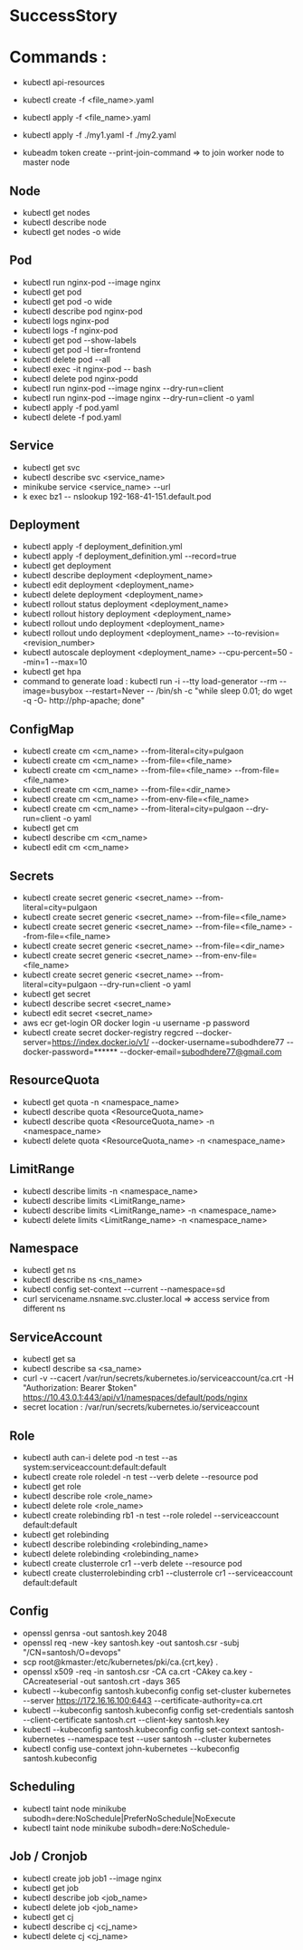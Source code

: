 # SuccessStory

# Commands :

* kubectl api-resources

* kubectl create -f <file_name>.yaml
* kubectl apply -f <file_name>.yaml
* kubectl apply -f ./my1.yaml -f ./my2.yaml
* kubeadm token create --print-join-command    => to join worker node to master node

## Node

* kubectl get nodes
* kubectl describe node <nodename>
* kubectl get nodes -o wide  

## Pod

* kubectl run nginx-pod --image nginx
* kubectl get pod
* kubectl get pod -o wide
* kubectl describe pod nginx-pod
* kubectl logs nginx-pod
* kubectl logs -f nginx-pod
* kubectl get pod --show-labels
* kubectl get pod -l tier=frontend
* kubectl delete pod --all
* kubectl exec -it nginx-pod -- bash
* kubectl delete pod nginx-podd
* kubectl run nginx-pod --image nginx --dry-run=client
* kubectl run nginx-pod --image nginx --dry-run=client -o yaml
* kubectl apply -f pod.yaml
* kubectl delete -f pod.yaml


## Service
  
* kubectl get svc
* kubectl describe svc <service_name>
* minikube service <service_name> --url
* k exec bz1 -- nslookup 192-168-41-151.default.pod

## Deployment

* kubectl apply -f deployment_definition.yml
* kubectl apply -f deployment_definition.yml --record=true
* kubectl get deployment
* kubectl describe deployment <deployment_name>
* kubectl edit deployment <deployment_name>
* kubectl delete deployment <deployment_name>
* kubectl rollout status deployment <deployment_name>
* kubectl rollout history deployment <deployment_name>
* kubectl rollout undo deployment <deployment_name>
* kubectl rollout undo deployment <deployment_name> --to-revision=<revision_number>
* kubectl autoscale deployment <deployment_name> --cpu-percent=50 --min=1 --max=10
* kubectl get hpa
* command to generate load : kubectl run -i --tty load-generator --rm --image=busybox --restart=Never -- /bin/sh -c "while sleep 0.01; do wget -q -O- http://php-apache; done"

## ConfigMap
* kubectl create cm <cm_name> --from-literal=city=pulgaon
* kubectl create cm <cm_name> --from-file=<file_name>
* kubectl create cm <cm_name> --from-file=<file_name> --from-file=<file_name>
* kubectl create cm <cm_name> --from-file=<dir_name>
* kubectl create cm <cm_name> --from-env-file=<file_name>
* kubectl create cm <cm_name> --from-literal=city=pulgaon --dry-run=client -o yaml
* kubectl get cm
* kubectl describe cm <cm_name>
* kubectl edit cm <cm_name>  
  
## Secrets
* kubectl create secret generic <secret_name> --from-literal=city=pulgaon
* kubectl create secret generic <secret_name> --from-file=<file_name>
* kubectl create secret generic <secret_name> --from-file=<file_name> --from-file=<file_name>
* kubectl create secret generic <secret_name> --from-file=<dir_name>
* kubectl create secret generic <secret_name> --from-env-file=<file_name>
* kubectl create secret generic <secret_name> --from-literal=city=pulgaon --dry-run=client -o yaml
* kubectl get secret
* kubectl describe secret <secret_name>
* kubectl edit secret <secret_name>
* aws ecr get-login OR docker login -u username -p password
* kubectl create secret docker-registry regcred --docker-server=https://index.docker.io/v1/ --docker-username=subodhdere77 --docker-password=****** --docker-email=subodhdere77@gmail.com
  
## ResourceQuota
* kubectl get quota -n <namespace_name>
* kubectl describe quota <ResourceQuota_name>
* kubectl describe quota <ResourceQuota_name> -n <namespace_name>
* kubectl delete quota <ResourceQuota_name> -n <namespace_name>
  
## LimitRange
* kubectl describe limits -n <namespace_name>
* kubectl describe limits <LimitRange_name>
* kubectl describe limits <LimitRange_name> -n <namespace_name>
* kubectl delete limits <LimitRange_name> -n <namespace_name>

## Namespace
* kubectl get ns
* kubectl describe ns <ns_name>
* kubectl config set-context --current --namespace=sd
* curl servicename.nsname.svc.cluster.local  => access service from different ns  

## ServiceAccount
* kubectl get sa
* kubectl describe sa <sa_name>
* curl -v --cacert /var/run/secrets/kubernetes.io/serviceaccount/ca.crt -H "Authorization: Bearer $token" https://10.43.0.1:443/api/v1/namespaces/default/pods/nginx
* secret location : /var/run/secrets/kubernetes.io/serviceaccount

## Role
* kubectl auth can-i delete pod -n test --as system:serviceaccount:default:default
* kubectl create role roledel -n test --verb delete --resource pod
* kubectl get role
* kubectl describe role <role_name>
* kubectl delete role <role_name>
* kubectl create rolebinding rb1 -n test --role roledel --serviceaccount default:default  
* kubectl get rolebinding
* kubectl describe rolebinding <rolebinding_name>
* kubectl delete rolebinding <rolebinding_name>
* kubectl create clusterrole cr1 --verb delete --resource pod
* kubectl create clusterrolebinding crb1 --clusterrole cr1 --serviceaccount default:default
  
## Config
* openssl genrsa -out santosh.key 2048
* openssl req -new -key santosh.key -out santosh.csr -subj "/CN=santosh/O=devops"
* scp root@kmaster:/etc/kubernetes/pki/ca.{crt,key} .
* openssl x509 -req -in santosh.csr -CA ca.crt -CAkey ca.key -CAcreateserial -out santosh.crt -days 365
* kubectl --kubeconfig santosh.kubeconfig config set-cluster kubernetes --server https://172.16.16.100:6443 --certificate-authority=ca.crt
* kubectl --kubeconfig santosh.kubeconfig config set-credentials santosh --client-certificate santosh.crt --client-key santosh.key
* kubectl --kubeconfig santosh.kubeconfig config set-context santosh-kubernetes --namespace test --user santosh --cluster kubernetes
* kubectl config use-context john-kubernetes --kubeconfig santosh.kubeconfig

## Scheduling
* kubectl taint node minikube subodh=dere:NoSchedule|PreferNoSchedule|NoExecute
* kubectl taint node minikube subodh=dere:NoSchedule-

## Job / Cronjob
* kubectl create job job1 --image nginx
* kubectl get job
* kubectl describe job <job_name>
* kubectl delete job <job_name>
* kubectl get cj
* kubectl describe cj <cj_name>
* kubectl delete cj <cj_name>
  
